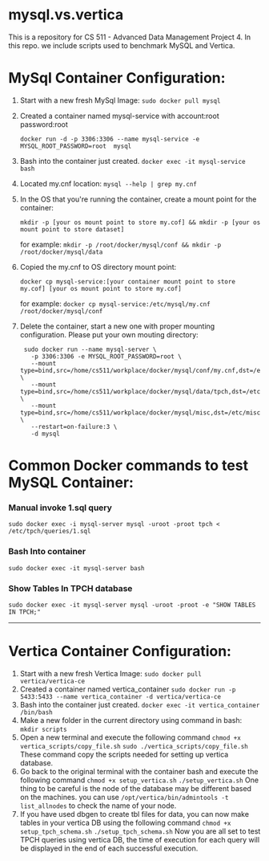 # mysql.vs.vertica
This is a repository for CS 511 - Advanced Data Management Project 4. In this repo. we include scripts used to benchmark MySQL and Vertica.

# MySql Container Configuration:
1. Start with a new fresh MySql Image: `sudo docker pull mysql`
2. Created a container named mysql-service with account:root password:root

   `docker run -d -p 3306:3306 --name mysql-service -e MYSQL_ROOT_PASSWORD=root  mysql`
4. Bash into the container just created. `docker exec -it mysql-service bash`
5. Located my.cnf location: `mysql --help | grep my.cnf`
6. In the OS that you're running the container, create a mount point for the container:
   
   `mkdir -p [your os mount point to store my.cof] && mkdir -p [your os mount point to store dataset]`

   for example: `mkdir -p /root/docker/mysql/conf && mkdir -p /root/docker/mysql/data`
7. Copied the my.cnf to OS directory mount point:

   `docker cp mysql-service:[your container mount point to store my.cof] [your os mount point to store my.cof]`

   for example: `docker cp mysql-service:/etc/mysql/my.cnf /root/docker/mysql/conf`
9. Delete the container, start a new one with proper mounting configuration. Please put your own mouting directory:

        sudo docker run --name mysql-server \
          -p 3306:3306 -e MYSQL_ROOT_PASSWORD=root \
          --mount type=bind,src=/home/cs511/workplace/docker/mysql/conf/my.cnf,dst=/etc/mysql/my.cnf \ 
          --mount type=bind,src=/home/cs511/workplace/docker/mysql/data/tpch,dst=/etc/tpch \
          --mount type=bind,src=/home/cs511/workplace/docker/mysql/misc,dst=/etc/misc \
          --restart=on-failure:3 \
          -d mysql
# Common Docker commands to test MySQL Container:
  ### Manual invoke 1.sql query
  `sudo docker exec -i mysql-server mysql -uroot -proot tpch < /etc/tpch/queries/1.sql`

  ### Bash Into container
  `sudo docker exec -it mysql-server bash`

  ### Show Tables In TPCH database
  `sudo docker exec -it mysql-server mysql -uroot -proot -e "SHOW TABLES IN TPCH;"`

---

# Vertica Container Configuration:
1. Start with a new fresh Vertica Image: `sudo docker pull vertica/vertica-ce`
2. Created a container named vertica_container
   `sudo docker run -p 5433:5433 --name vertica_container -d vertica/vertica-ce`
3. Bash into the container just created. `docker exec -it vertica_container /bin/bash`
4. Make a new folder in the current directory using command in bash: `mkdir scripts`
5. Open a new terminal and execute the following command
   `chmod +x vertica_scripts/copy_file.sh`
   `sudo ./vertica_scripts/copy_file.sh`
   These command copy the scripts needed for setting up vertica database.
6. Go back to the original terminal with the container bash and execute the following command
   `chmod +x setup_vertica.sh`
   `./setup_vertica.sh`
   One thing to be careful is the node of the database may be different based on the machines. you can use `/opt/vertica/bin/admintools -t list_allnodes` to check the name of your node.
7. If you have used dbgen to create tbl files for data, you can now make tables in your vertica DB using the following command
   `chmod +x setup_tpch_schema.sh`
   `./setup_tpch_schema.sh`
Now you are all set to test TPCH queries using vertica DB, the time of execution for each query will be displayed in the end of each successful execution.
